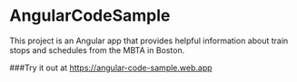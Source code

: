 # AngularCodeSample

This project is an Angular app that provides helpful information about train stops and schedules from the MBTA in Boston.

###Try it out at https://angular-code-sample.web.app

